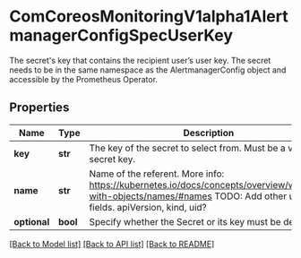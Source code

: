 # ComCoreosMonitoringV1alpha1AlertmanagerConfigSpecUserKey

The secret's key that contains the recipient user’s user key. The secret needs to be in the same namespace as the AlertmanagerConfig object and accessible by the Prometheus Operator.
## Properties
Name | Type | Description | Notes
------------ | ------------- | ------------- | -------------
**key** | **str** | The key of the secret to select from.  Must be a valid secret key. | 
**name** | **str** | Name of the referent. More info: https://kubernetes.io/docs/concepts/overview/working-with-objects/names/#names TODO: Add other useful fields. apiVersion, kind, uid? | [optional] 
**optional** | **bool** | Specify whether the Secret or its key must be defined | [optional] 

[[Back to Model list]](../README.md#documentation-for-models) [[Back to API list]](../README.md#documentation-for-api-endpoints) [[Back to README]](../README.md)


